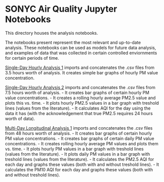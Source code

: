# SONYC Air Quality Jupyter Notebooks
This directory houses the analysis notebooks.

The notebooks present represent the most relevant and up-to-date analysis. These notebooks can be used as models for future data analysis, and examples of data that was collected in certain controlled enviornments for certain periods of time.

[Single-Day Hourly Analysis 1](https://github.com/sonyc-project/sonycAQ/blob/main/notebooks/Single-Day%20Hourly%20Analysis%201.ipynb) imports and concatenates the .csv files from 3.5 hours worth of analysis. It creates simple bar graphs of hourly PM value concentration.

[Single-Day Hourly Analysis 2](https://github.com/sonyc-project/sonycAQ/blob/main/notebooks/Single-Day%20Hourly%20Analysis%202.ipynb) imports and concatenates the .csv files from 7.5 hours worth of analysis. 
    - It creates bar graphs of certain hourly PM value concentrations. 
    - It creates a rolling hourly average PM2.5 value and plots this vs. time.
    - It plots hourly PM2.5 values in a bar graph with treshold lines (values from the literature).
    - It calculates AQI for the day using the data it has (with the acknowledgement that true PM2.5 requires 24 hours worth of data).
    
[Multi-Day Longitudinal Analysis 1](https://github.com/sonyc-project/sonycAQ/blob/main/notebooks/Multi-Day%20Longitudinal%20Analysis%201.ipynb) imports and concatenates the .csv files from 48 hours worth of analysis. 
    - It creates bar graphs of certain hourly PM value concentrations.
    - It creates bar graphs of certain daily PM value concentrations.
    - It creates rolling hourly average PM values and plots them vs. time.
    - It plots hourly PM values in a bar graph with treshold lines (values from the literature).
    - It plots daily PM values in a bar graph with treshold lines (values from the literature).
    - It calculates the PM2.5 AQI for each day and graphs these values (both with and without treshold lines).
    - It calculates the PM10 AQI for each day and graphs these values (both with and without treshold lines).
